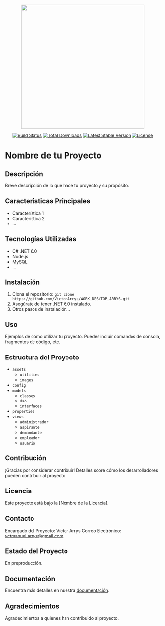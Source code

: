 <p align="center">
  <img src="URL_DE_TU_IMAGEN" width="400">
</p>

<p align="center">
  <a href="URL_DEL_BADGE_TRAVIS"><img src="URL_DEL_BADGE_TRAVIS" alt="Build Status"></a>
  <a href="URL_DEL_BADGE_PACKAGIST"><img src="URL_DEL_BADGE_PACKAGIST" alt="Total Downloads"></a>
  <a href="URL_DEL_BADGE_VERSION"><img src="URL_DEL_BADGE_VERSION" alt="Latest Stable Version"></a>
  <a href="URL_DEL_BADGE_LICENSE"><img src="URL_DEL_BADGE_LICENSE" alt="License"></a>
</p>

# Nombre de tu Proyecto

## Descripción
Breve descripción de lo que hace tu proyecto y su propósito.

## Características Principales
- Característica 1
- Característica 2
- ...

## Tecnologías Utilizadas
- C# .NET 6.0
- Node.js
- MySQL
- ...

## Instalación
1. Clona el repositorio: `git clone https://github.com/VictorArrys/WORK_DESKTOP_ARRYS.git`
2. Asegúrate de tener .NET 6.0 instalado.
3. Otros pasos de instalación...

## Uso
Ejemplos de cómo utilizar tu proyecto. Puedes incluir comandos de consola, fragmentos de código, etc.

## Estructura del Proyecto
- `assets`
  - `utilities`
  - `images`
- `config`
- `models`
  - `classes`
  - `dao`
  - `interfaces`
- `properties`
- `views`
  - `administrador`
  - `aspirante`
  - `demandante`
  - `empleador`
  - `usuario`

## Contribución
¡Gracias por considerar contribuir! Detalles sobre cómo los desarrolladores pueden contribuir al proyecto.

## Licencia
Este proyecto está bajo la [Nombre de la Licencia].

## Contacto
Encargado del Proyecto: Víctor Arrys
Correo Electrónico: vctmanuel.arrys@gmail.com

## Estado del Proyecto
En preproducción.

## Documentación
Encuentra más detalles en nuestra [documentación](URL_DE_LA_DOCUMENTACION).

## Agradecimientos
Agradecimientos a quienes han contribuido al proyecto.
